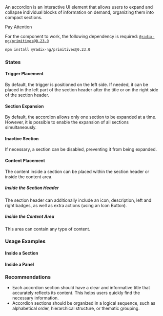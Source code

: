 An accordion is an interactive UI element that allows users to expand and collapse individual blocks of information on demand, organizing them into compact sections.

<div class="kbq-callout kbq-callout_theme">
<div class="kbq-callout__header">Pay Attention</div>
<div class="kbq-callout__content kbq-docs-element-last-child-margin-bottom-0">

For the component to work, the following dependency is required: [`@radix-ng/primitives@0.23.0`](https://github.com/radix-ng/primitives/tree/primitives%400.23.0)

```bash
npm install @radix-ng/primitives@0.23.0
```

</div>
</div>

<!-- example(accordion-overview) -->

### States

#### Trigger Placement

By default, the trigger is positioned on the left side. If needed, it can be placed in the left part of the section header after the title or on the right side of the section header.

<!-- example(accordion-states) -->

#### Section Expansion

By default, the accordion allows only one section to be expanded at a time. However, it is possible to enable the expansion of all sections simultaneously.

<!-- example(accordion-sections) -->

#### Inactive Section

If necessary, a section can be disabled, preventing it from being expanded.

<!-- example(accordion-inactive-section) -->

#### Content Placement

The content inside a section can be placed within the section header or inside the content area.

##### Inside the Section Header

The section header can additionally include an icon, description, left and right badges, as well as extra actions (using an Icon Button).

<!-- example(accordion-header) -->

##### Inside the Content Area

This area can contain any type of content.

<!-- example(accordion-content) -->

### Usage Examples

#### Inside a Section

<!-- example(accordion-in-section) -->

#### Inside a Panel

<!-- example(accordion-in-panel) -->

### Recommendations

-   Each accordion section should have a clear and informative title that accurately reflects its content. This helps users quickly find the necessary information.
-   Accordion sections should be organized in a logical sequence, such as alphabetical order, hierarchical structure, or thematic grouping.
